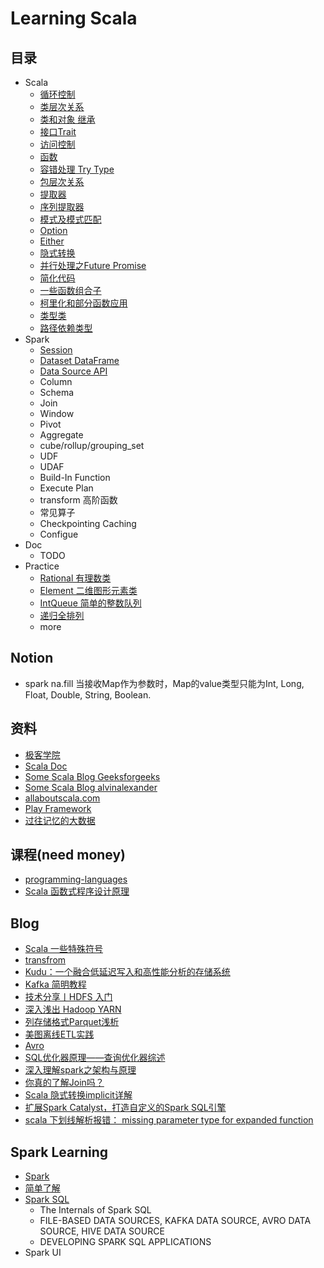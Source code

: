 # Learning Scala

## 目录
 - Scala
     - [循环控制]()
     - [类层次关系]()
     - [类和对象 继承]()
     - [接口Trait]()
     - [访问控制]()
     - [函数]()
     - [容错处理 Try Type]()
     - [包层次关系]()
     - [提取器]()
     - [序列提取器]()
     - [模式及模式匹配]()
     - [Option]()
     - [Either]()
     - [隐式转换]()
     - [并行处理之Future Promise]()
     - [简化代码]()
     - [一些函数组合子]()
     - [柯里化和部分函数应用]()
     - [类型类]()
     - [路径依赖类型]()
 - Spark
     - [Session]()
     - [Dataset DataFrame]()
     - [Data Source API]()
     - Column
     - Schema
     - Join
     - Window
     - Pivot
     - Aggregate
     - cube/rollup/grouping_set
     - UDF
     - UDAF
     - Build-In Function
     - Execute Plan
     - transform 高阶函数
     - 常见算子
     - Checkpointing  Caching
     - Configue
 - Doc
     - TODO
 - Practice
     - [Rational 有理数类]()
     - [Element 二维图形元素类]()
     - [IntQueue 简单的整数队列]()
     - [递归全排列]()
     - more
 
## Notion
 - spark na.fill 当接收Map作为参数时，Map的value类型只能为Int, Long, Float, Double, String, Boolean.

## 资料
 - [极客学院](http://wiki.jikexueyuan.com/list/scala/)
 - [Scala Doc](https://docs.scala-lang.org)
 - [Some Scala Blog Geeksforgeeks](https://www.geeksforgeeks.org/scala-functions-call-by-name/)
 - [Some Scala Blog alvinalexander](https://alvinalexander.com/scala/how-to-add-update-remove-elements-immutable-maps-scala)
 - [allaboutscala.com](http://allaboutscala.com/)
 - [Play Framework](https://doron.gitbooks.io/play-doc-zh/2.4/gettingStarted/06_Play_Tutorials.html)
 - [过往记忆的大数据](https://wemp.app/accounts/9228fadf-eedf-468f-b68a-8c2f69fd1f13)
 
## 课程(need money)
 - [programming-languages](https://www.coursera.org/learn/programming-languages)
 - [Scala 函数式程序设计原理](https://www.coursera.org/learn/progfun1)
 
## Blog
 - [Scala 一些特殊符号](https://notes.mengxin.science/2018/09/07/scala-special-symbol-usage/)
 - [transfrom](https://medium.com/@mrpowers/schema-independent-dataframe-transformations-d6b36e12dca6)
 - [Kudu：一个融合低延迟写入和高性能分析的存储系统](https://zhuanlan.zhihu.com/p/26798353)
 - [Kafka 简明教程](https://zhuanlan.zhihu.com/p/37405836)
 - [技术分享丨HDFS 入门](https://zhuanlan.zhihu.com/p/21249592)
 - [深入浅出 Hadoop YARN](https://zhuanlan.zhihu.com/p/54192454)
 - [列存储格式Parquet浅析](https://www.jianshu.com/p/47b39ae336d5)
 - [美图离线ETL实践](https://juejin.im/post/5b90ca816fb9a05cdf306ddb)
 - [Avro](https://blog.kazaff.me/2014/07/07/是什么系列之Avro/)
 - [SQL优化器原理——查询优化器综述](https://zhuanlan.zhihu.com/p/40478975)
 - [深入理解spark之架构与原理](https://juejin.im/post/5a73c8386fb9a0635e3cafaa)
 - [你真的了解Join吗？](https://www.jianshu.com/p/47db8ac001ea)
 - [Scala 隐式转换implicit详解](https://tryanswer.github.io/2018/05/24/scala-implicit/)
 - [扩展Spark Catalyst，打造自定义的Spark SQL引擎](https://zhuanlan.zhihu.com/p/50493032)
 - [scala 下划线解析报错： missing parameter type for expanded function](https://www.iteye.com/blog/zhouchaofei2010-2260107)
 
## Spark Learning
 - [Spark](https://github.com/apache/spark)
 - [简单了解](https://juejin.im/post/5a73c8386fb9a0635e3cafaa)
 - [Spark SQL](https://jaceklaskowski.gitbooks.io/mastering-spark-sql)
   - The Internals of Spark SQL
   - FILE-BASED DATA SOURCES,  KAFKA DATA SOURCE, AVRO DATA SOURCE, HIVE DATA SOURCE
   - DEVELOPING SPARK SQL APPLICATIONS 
 - Spark UI
 
 
 
 

 
 


